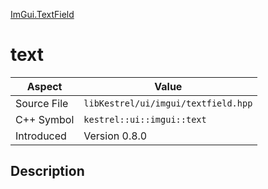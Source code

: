 [ImGui.TextField](index.md)
# text
| Aspect | Value |
| --- | --- |
| Source File | `libKestrel/ui/imgui/textfield.hpp` |
| C++ Symbol | `kestrel::ui::imgui::text` |
| Introduced | Version 0.8.0 |
## Description
